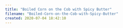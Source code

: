 ```yaml
---
title: "Boiled Corn on the Cob with Spicy Butter"
filename: "Boiled-Corn-on-the-Cob-with-Spicy-Butter"
created: 2020-07-04 18:42:10
---
```


